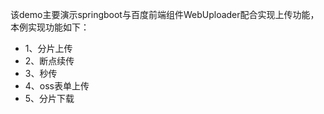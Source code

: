 该demo主要演示springboot与百度前端组件WebUploader配合实现上传功能，本例实现功能如下：

- 1、分片上传
- 2、断点续传
- 3、秒传
- 4、oss表单上传
- 5、分片下载